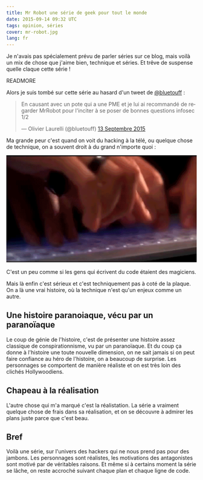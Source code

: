 ```yaml
---
title: Mr Robot une série de geek pour tout le monde
date: 2015-09-14 09:32 UTC
tags: opinion, séries
cover: mr-robot.jpg
lang: fr
---
```


Je n'avais pas spécialement prévu de parler séries sur ce blog, mais voilà un mix de chose que j'aime bien, technique et séries. Et trêve de suspense quelle claque cette série !

READMORE

Alors je suis tombé sur cette série au hasard d'un tweet de [@bluetouff](https://twitter.com/bluetouff) : 

<blockquote class="twitter-tweet" lang="fr"><p lang="fr" dir="ltr">En causant avec un pote qui a une PME et je lui ai recommandé de regarder MrRobot pour l&#39;inciter à se poser de bonnes questions infosec 1/2</p>&mdash; Olivier Laurelli (@bluetouff) <a href="https://twitter.com/bluetouff/status/643021226777022465">13 Septembre 2015</a></blockquote>
<script async src="//platform.twitter.com/widgets.js" charset="utf-8"></script>

Ma grande peur c'est quand on voit du hacking à la télé, ou quelque chose de technique, on a souvent droit à du grand n'importe quoi : 

![NCIS-hacking](2015-09-14-mr-robot-une-serie-pour-geek/ncis-hacking.gif)

C'est un peu comme si les gens qui écrivent du code étaient des magiciens.

Mais là enfin c'est sérieux et c'est techniquement pas à coté de la plaque. On a là une vrai histoire, où la technique n'est qu'un enjeux comme un autre.

## Une histoire paranoiaque, vécu par un paranoïaque

Le coup de génie de l'histoire, c'est de présenter une histoire assez classique de conspirationnisme, vu par un paranoïaque. 
Et du coup ça donne à l'histoire une toute nouvelle dimension, on ne sait jamais si on peut faire confiance au héro de l'histoire, on a beaucoup de surprise. 
Les personnages se comportent de manière réaliste et on est très loin des clichés Hollywoodiens. 

## Chapeau à la réalisation
L'autre chose qui m'a marqué c'est la réalistation. 
La série a vraiment quelque chose de frais dans sa réalisation, et on se découvre à admirer les plans juste parce que c'est beau.

## Bref

Voilà une série, sur l'univers des hackers qui ne nous prend pas pour des jambons. 
Les personnages sont réalistes, les motivations des antagonistes sont motivé par de véritables raisons. 
Et même si à certains moment la série se lâche, on reste accroché suivant chaque plan et chaque ligne de code. 